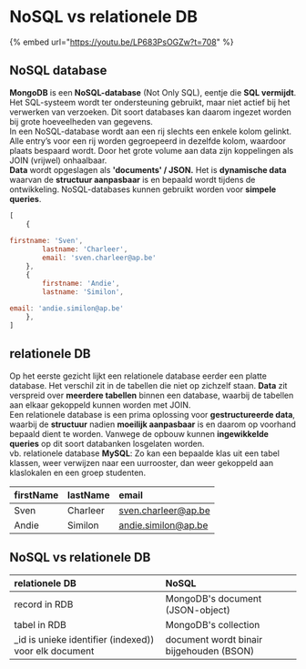 # NoSQL vs relationele DB

{% embed url="https://youtu.be/LP683PsOGZw?t=708" %}

## NoSQL database

**MongoDB** is een **NoSQL-database** \(Not Only SQL\), eentje die **SQL vermijdt**. Het SQL-systeem wordt ter ondersteuning gebruikt, maar niet actief bij het verwerken van verzoeken. Dit soort databases kan daarom ingezet worden bij grote hoeveelheden van gegevens.  
In een NoSQL-database wordt aan een rij slechts een enkele kolom gelinkt. Alle entry’s voor een rij worden gegroepeerd in dezelfde kolom, waardoor plaats bespaard wordt. Door het grote volume aan data zijn koppelingen als JOIN \(vrijwel\) onhaalbaar.  
**Data** wordt opgeslagen als **'documents' / JSON.** Het is **dynamische data** waarvan de **structuur aanpasbaar** is en bepaald wordt tijdens de ontwikkeling. NoSQL-databases kunnen gebruikt worden voor **simpele queries**.

```javascript
[
    {
        firstname: 'Sven',
        lastname: 'Charleer',
        email: 'sven.charleer@ap.be'
    },
    {
        firstname: 'Andie',
        lastname: 'Similon',
        email: 'andie.similon@ap.be'
    },
]
```

## relationele DB

Op het eerste gezicht lijkt een relationele database eerder een platte database. Het verschil zit in de tabellen die niet op zichzelf staan. **Data** zit verspreid over **meerdere tabellen** binnen een  database,  waarbij de tabellen aan elkaar gekoppeld kunnen worden met JOIN.   
Een relationele database is een prima oplossing voor **gestructureerde data**, waarbij de **structuur** nadien **moeilijk aanpasbaar** is en daarom op voorhand bepaald dient te worden. Vanwege de opbouw kunnen **ingewikkelde queries** op dit soort databanken losgelaten worden.  
vb. relationele database **MySQL**: Zo kan een bepaalde klas uit een tabel klassen, weer verwijzen naar een uurrooster, dan weer gekoppeld aan klaslokalen en een groep studenten.

| firstName | lastName | email |
| :--- | :--- | :--- |
| Sven | Charleer | sven.charleer@ap.be |
| Andie | Similon | andie.similon@ap.be  |

## NoSQL vs relationele DB

| relationele DB | NoSQL |
| :--- | :--- |
| record in RDB | MongoDB's document \(JSON-object\) |
| tabel in RDB | MongoDB's collection |
| \_id is unieke identifier \(indexed\)\) voor elk document | document wordt binair bijgehouden \(BSON\) |



